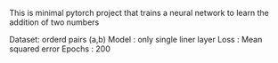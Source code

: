 This is minimal pytorch project that trains a neural network to learn the addition of two numbers

Dataset: orderd pairs (a,b) 
Model : only single liner layer
Loss : Mean squared error
Epochs : 200 
